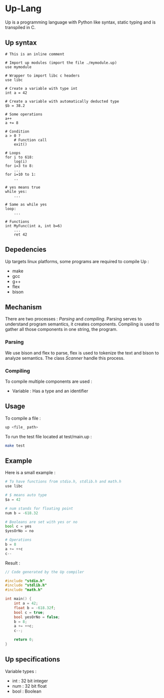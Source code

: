 # Up-Lang

Up is a programming language with Python like syntax, static typing and is transpiled in C.

## Up syntax

```
# This is an inline comment

# Import up modules (import the file ./mymodule.up)
use mymodule

# Wrapper to import libc c headers
use libc

# Create a variable with type int
int a = 42

# Create a variable with automatically deducted type
$b = 38.2

# Some operations
a++
a += 8

# Condition
a > 0 ?
    # Function call
    exit()

# Loops
for i to 618:
    log(i)
for i=3 to 8:
    ...
for i=10 to 1:
    ..

# yes means true
while yes:
    ...

# Same as while yes
loop:
    ...

# Functions
int MyFunc(int a, int b=6)
    ...
    ret 42
```

## Depedencies

Up targets linux platforms, some programs are required to compile Up :

- make
- gcc
- g++
- flex
- bison

## Mechanism

There are two processes : *Parsing* and *compiling*.
Parsing serves to understand program semantics, it creates components.
Compiling is used to gather all those components in one string, the program.

### Parsing

We use bison and flex to parse, flex is used to tokenize the text and
bison to analyze semantics. The class *Scanner* handle this process.

### Compiling

To compile multiple components are used :
- Variable : Has a type and an identifier

## Usage

To compile a file :

```sh
up <file_ path>
```

To run the test file located at test/main.up :

```sh
make test
```

## Example

Here is a small example :

```python
# To have functions from stdio.h, stdlib.h and math.h
use libc

# $ means auto type
$a = 42

# num stands for floating point
num b = -618.32

# Booleans are set with yes or no
bool c = yes
$yesOrNo = no

# Operations
b = 8
a += ++c
c--
```

Result :

```c
// Code generated by the Up compiler

#include "stdio.h"
#include "stdlib.h"
#include "math.h"

int main() {
    int a = 42;
    float b = -618.32f;
    bool c = true;
    bool yesOrNo = false;
    b = 8;
    a += ++c;
    c--;

    return 0;
}
```

## Up specifications

Variable types :

- int : 32 bit integer
- num : 32 bit float
- bool : Boolean

